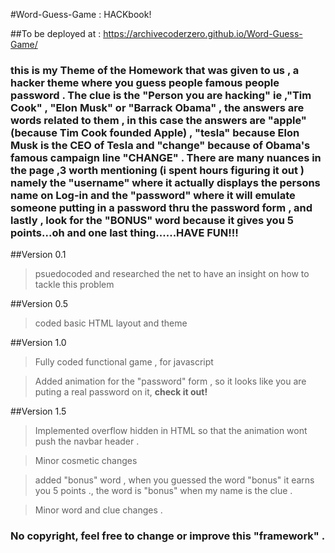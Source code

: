 #Word-Guess-Game : HACKbook!

##To be deployed at : https://archivecoderzero.github.io/Word-Guess-Game/

### this is my Theme of the Homework that was given to us , a hacker theme where you guess people famous people password . The clue is the "Person you are hacking" ie ,"Tim Cook" , "Elon Musk" or "Barrack Obama" , the answers are words related to them , in this case the answers are "apple" (because Tim Cook founded Apple) , "tesla" because Elon Musk is the CEO of Tesla and "change" because of Obama's famous campaign line "CHANGE" . There are many nuances in the page ,3 worth mentioning (i spent hours figuring it out ) namely the "username" where it actually displays the persons name on Log-in and the "password" where it will emulate someone putting in a password thru the password form , and lastly , look for the "BONUS" word because it gives you 5 points...oh and one last thing......HAVE FUN!!!

##Version 0.1
>psuedocoded and researched the net to have an insight on how to tackle this problem 


##Version 0.5
>coded basic HTML layout and theme


##Version 1.0
>Fully coded functional game , for javascript

>Added animation for the "password" form , so it looks like you are puting a real password on it, **check it out!**

##Version 1.5
>Implemented overflow hidden in HTML so that the animation wont push the navbar header . 

>Minor cosmetic changes 

>added "bonus" word , when you guessed the word "bonus" it earns you 5 points ., the word is "bonus" when my name is the clue .
 
>Minor word and clue changes .

### No copyright, feel free to change or improve this "framework" .







